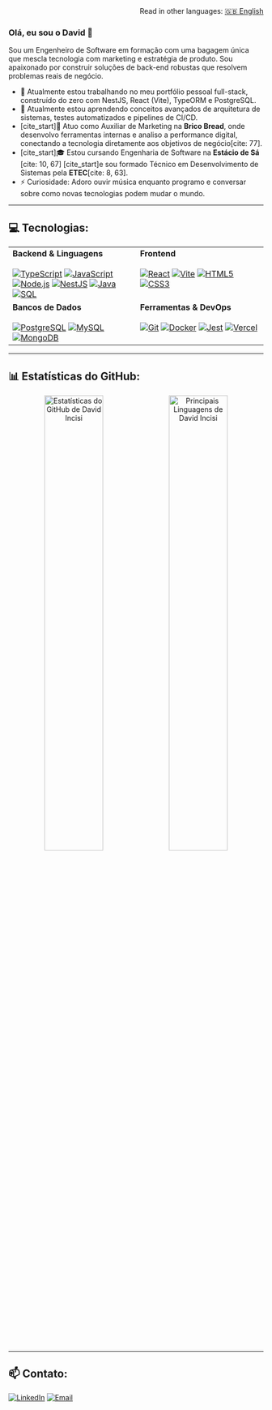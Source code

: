 <div align="right">
  Read in other languages: <a href="./README.md">🇬🇧 English</a>
</div>

### Olá, eu sou o David 👋

Sou um Engenheiro de Software em formação com uma bagagem única que mescla tecnologia com marketing e estratégia de produto. Sou apaixonado por construir soluções de back-end robustas que resolvem problemas reais de negócio.

- 🔭 Atualmente estou trabalhando no meu portfólio pessoal full-stack, construído do zero com NestJS, React (Vite), TypeORM e PostgreSQL.
- 🌱 Atualmente estou aprendendo conceitos avançados de arquitetura de sistemas, testes automatizados e pipelines de CI/CD.
- [cite_start]🏢 Atuo como Auxiliar de Marketing na **Brico Bread**, onde desenvolvo ferramentas internas e analiso a performance digital, conectando a tecnologia diretamente aos objetivos de negócio[cite: 77].
- [cite_start]🎓 Estou cursando Engenharia de Software na **Estácio de Sá** [cite: 10, 67] [cite_start]e sou formado Técnico em Desenvolvimento de Sistemas pela **ETEC**[cite: 8, 63].
- ⚡ Curiosidade: Adoro ouvir música enquanto programo e conversar sobre como novas tecnologias podem mudar o mundo.

---

## 💻 Tecnologias:

<table>
  <tr>
    <td valign="top" width="50%">
      <strong>Backend & Linguagens</strong><br><br>
      <a href="#"><img alt="TypeScript" src="https://img.shields.io/badge/-TypeScript-3178C6?style=for-the-badge&logo=typescript&logoColor=white"></a>
      <a href="#"><img alt="JavaScript" src="https://img.shields.io/badge/-JavaScript-F7DF1E?style=for-the-badge&logo=javascript&logoColor=black"></a>
      <a href="#"><img alt="Node.js" src="https://img.shields.io/badge/-Node.js-339933?style=for-the-badge&logo=node.js&logoColor=white"></a>
      <a href="#"><img alt="NestJS" src="https://img.shields.io/badge/-NestJS-E0234E?style=for-the-badge&logo=nestjs&logoColor=white"></a>
      <a href="#"><img alt="Java" src="https://img.shields.io/badge/-Java-007396?style=for-the-badge&logo=java&logoColor=white"></a>
      <a href="#"><img alt="SQL" src="https://img.shields.io/badge/-SQL-4479A1?style=for-the-badge&logo=postgresql&logoColor=white"></a>
    </td>
    <td valign="top" width="50%">
      <strong>Frontend</strong><br><br>
      <a href="#"><img alt="React" src="https://img.shields.io/badge/-React-61DAFB?style=for-the-badge&logo=react&logoColor=black"></a>
      <a href="#"><img alt="Vite" src="https://img.shields.io/badge/-Vite-646CFF?style=for-the-badge&logo=vite&logoColor=white"></a>
      <a href="#"><img alt="HTML5" src="https://img.shields.io/badge/-HTML5-E34F26?style=for-the-badge&logo=html5&logoColor=white"></a>
      <a href="#"><img alt="CSS3" src="https://img.shields.io/badge/-CSS3-1572B6?style=for-the-badge&logo=css3&logoColor=white"></a>
    </td>
  </tr>
  <tr>
    <td valign="top" width="50%">
      <strong>Bancos de Dados</strong><br><br>
      <a href="#"><img alt="PostgreSQL" src="https://img.shields.io/badge/-PostgreSQL-4169E1?style=for-the-badge&logo=postgresql&logoColor=white"></a>
      <a href="#"><img alt="MySQL" src="https://img.shields.io/badge/-MySQL-4479A1?style=for-the-badge&logo=mysql&logoColor=white"></a>
      <a href="#"><img alt="MongoDB" src="https://img.shields.io/badge/-MongoDB-47A248?style=for-the-badge&logo=mongodb&logoColor=white"></a>
    </td>
    <td valign="top" width="50%">
      <strong>Ferramentas & DevOps</strong><br><br>
      <a href="#"><img alt="Git" src="https://img.shields.io/badge/-Git-F05032?style=for-the-badge&logo=git&logoColor=white"></a>
      <a href="#"><img alt="Docker" src="https://img.shields.io/badge/-Docker-2496ED?style=for-the-badge&logo=docker&logoColor=white"></a>
      <a href="#"><img alt="Jest" src="https://img.shields.io/badge/-Jest-C21325?style=for-the-badge&logo=jest&logoColor=white"></a>
      <a href="#"><img alt="Vercel" src="https://img.shields.io/badge/-Vercel-000000?style=for-the-badge&logo=vercel&logoColor=white"></a>
    </td>
  </tr>
</table>

---

## 📊 Estatísticas do GitHub:

<p align="center">
  <img width="48%" src="https://github-readme-stats.vercel.app/api?username=incisi&show_icons=true&theme=dracula&include_all_commits=true&count_private=true" alt="Estatísticas do GitHub de David Incisi">
  <img width="48%" src="https://github-readme-stats.vercel.app/api/top-langs/?username=incisi&layout=compact&langs_count=8&theme=dracula" alt="Principais Linguagens de David Incisi">
</p>

---

## 📫 Contato:

<p align="left">
  <a href="https://linkedin.com/in/incisi" target="_blank"><img alt="LinkedIn" src="https://img.shields.io/badge/LinkedIn-0077B5?style=for-the-badge&logo=linkedin&logoColor=white"></a>
  <a href="mailto:contato@incisi.dev.br" target="_blank"><img alt="Email" src="https://img.shields.io/badge/Email-D14836?style=for-the-badge&logo=gmail&logoColor=white"></a>
</p>
